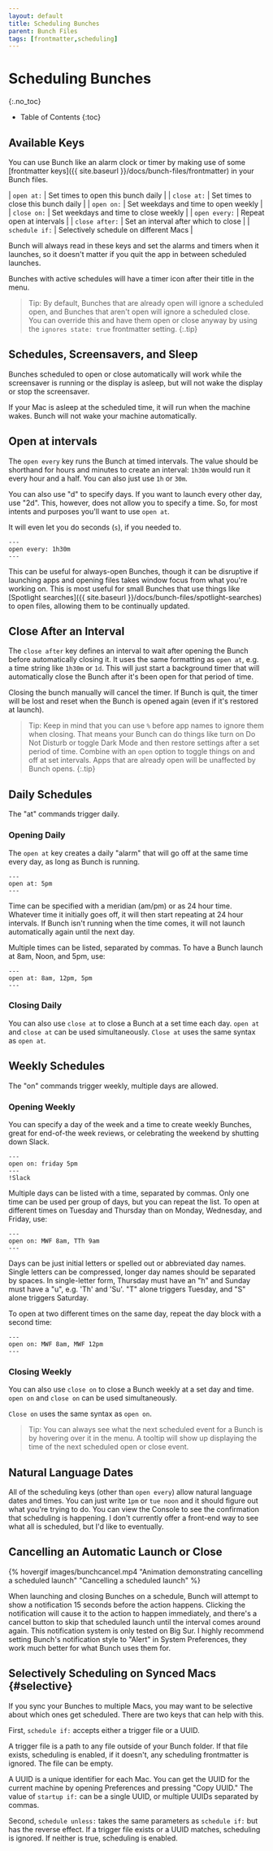 ```yaml
---
layout: default
title: Scheduling Bunches
parent: Bunch Files
tags: [frontmatter,scheduling]
---
```

# Scheduling Bunches
{:.no_toc}

* Table of Contents
{:toc}

## Available Keys

You can use Bunch like an alarm clock or timer by making use of some [frontmatter keys]({{ site.baseurl }}/docs/bunch-files/frontmatter) in your Bunch files.

| `open at:`     | Set times to open this bunch daily     |
| `close at:`    | Set times to close this bunch daily    |
| `open on:`     | Set weekdays and time to open weekly   |
| `close on:`    | Set weekdays and time to close weekly  |
| `open every:`  | Repeat open at intervals               |
| `close after:` | Set an interval after which to close   |
| `schedule if:` | Selectively schedule on different Macs |


Bunch will always read in these keys and set the alarms and timers when it launches, so it doesn't matter if you quit the app in between scheduled launches.

Bunches with active schedules will have a timer icon after their title in the menu.

> Tip: By default, Bunches that are already open will ignore a scheduled open, and Bunches that aren't open will ignore a scheduled close. You can override this and have them open or close anyway by using the `ignores state: true` frontmatter setting.
{:.tip}

## Schedules, Screensavers, and Sleep

Bunches scheduled to open or close automatically will work while the screensaver is running or the display is asleep, but will not wake the display or stop the screensaver.

If your Mac is asleep at the scheduled time, it will run when the machine wakes. Bunch will not wake your machine automatically.

## Open at intervals

The `open every` key runs the Bunch at timed intervals. The value should be shorthand for hours and minutes to create an interval: `1h30m` would run it every hour and a half. You can also just use `1h` or `30m`.

You can also use "d" to specify days. If you want to launch every other day, use "2d". This, however, does not allow you to specify a time. So, for most intents and purposes you'll want to use `open at`.

It will even let you do seconds (`s`), if you needed to.

```bunch
---
open every: 1h30m
---
```

This can be useful for always-open Bunches, though it can be disruptive if launching apps and opening files takes window focus from what you're working on. This is most useful for small Bunches that use things like [Spotlight searches]({{ site.baseurl }}/docs/bunch-files/spotlight-searches) to open files, allowing them to be continually updated.

## Close After an Interval

The `close after` key defines an interval to wait after opening the Bunch before automatically closing it. It uses the same formatting as `open at`, e.g. a time string like `1h30m` or `1d`. This will just start a background timer that will automatically close the Bunch after it's been open for that period of time.

Closing the bunch manually will cancel the timer. If Bunch is quit, the timer will be lost and reset when the Bunch is opened again (even if it's restored at launch).

> Tip: Keep in mind that you can use `%` before app names to ignore them when closing. That means your Bunch can do things like turn on Do Not Disturb or toggle Dark Mode and then restore settings after a set period of time. Combine with  an `open` option to toggle things on and off at set intervals. Apps that are already open will be unaffected by Bunch opens.
{:.tip}

## Daily Schedules

The "at" commands trigger daily.

### Opening Daily

The `open at` key creates a daily "alarm" that will go off at the same time every day, as long as Bunch is running.

```bunch
---
open at: 5pm
---
```

Time can be specified with a meridian (am/pm) or as 24 hour time. Whatever time it initially goes off, it will then start repeating at 24 hour intervals. If Bunch isn't running when the time comes, it will not launch automatically again until the next day.

Multiple times can be listed, separated by commas. To have a Bunch launch at 8am, Noon, and 5pm, use:

```bunch
---
open at: 8am, 12pm, 5pm
---
```

### Closing Daily

You can also use `close at` to close a Bunch at a set time each day. `open at` and `close at` can be used simultaneously. `Close at` uses the same syntax as `open at`.

## Weekly Schedules

The "on" commands trigger weekly, multiple days are allowed.

### Opening Weekly

You can specify a day of the week and a time to create weekly Bunches, great for end-of-the week reviews, or celebrating the weekend by shutting down Slack.

```bunch
---
open on: friday 5pm
---
!Slack
```

Multiple days can be listed with a time, separated by commas. Only one time can be used per group of days, but you can repeat the list. To open at different times on Tuesday and Thursday than on Monday, Wednesday, and Friday, use:

```bunch
---
open on: MWF 8am, TTh 9am
---
```

Days can be just initial letters or spelled out or abbreviated day names. Single letters can be compressed, longer day names should be separated by spaces. In single-letter form, Thursday must have an "h" and Sunday must have a "u", e.g. 'Th' and 'Su'. "T" alone triggers Tuesday, and "S" alone triggers Saturday.

To open at two different times on the same day, repeat the day block with a second time:

```bunch
---
open on: MWF 8am, MWF 12pm
---
```

### Closing Weekly

You can also use `close on` to close a Bunch weekly at a set day and time. `open on` and `close on` can be used simultaneously.

`Close on` uses the same syntax as `open on`.

> Tip: You can always see what the next scheduled event for a Bunch is by hovering over it in the menu. A tooltip will show up displaying the time of the next scheduled open or close event.

## Natural Language Dates

All of the scheduling keys (other than `open every`) allow natural language dates and times. You can just write `1pm` or `tue noon` and it should figure out what you're trying to do. You can view the Console to see the confirmation that scheduling is happening. I don't currently offer a front-end way to see what all is scheduled, but I'd like to eventually.

## Cancelling an Automatic Launch or Close

{% hovergif images/bunchcancel.mp4 "Animation demonstrating cancelling a scheduled launch" "Cancelling a scheduled launch" %}

When launching and closing Bunches on a schedule, Bunch will attempt to show a notification 15 seconds before the action happens. Clicking the notification will cause it to the action to happen immediately, and there's a cancel button to skip that scheduled launch until the interval comes around again. This notification system is only tested on Big Sur. I highly recommend setting Bunch's notification style to "Alert" in System Preferences, they work much better for what Bunch uses them for.

## Selectively Scheduling on Synced Macs {#selective}

If you sync your Bunches to multiple Macs, you may want to be selective about which ones get scheduled. There are two keys that can help with this.

First, `schedule if:` accepts either a trigger file or a UUID.

A trigger file is a path to any file outside of your Bunch folder. If that file exists, scheduling is enabled, if it doesn't, any scheduling frontmatter is ignored. The file can be empty.

A UUID is a unique identifier for each Mac. You can get the UUID for the current machine by opening Preferences and pressing "Copy UUID." The value of `startup if:` can be a single UUID, or multiple UUIDs separated by commas.

Second, `schedule unless:` takes the same parameters as `schedule if:` but has the reverse effect. If a trigger file exists or a UUID matches, scheduling is ignored. If neither is true, scheduling is enabled.
